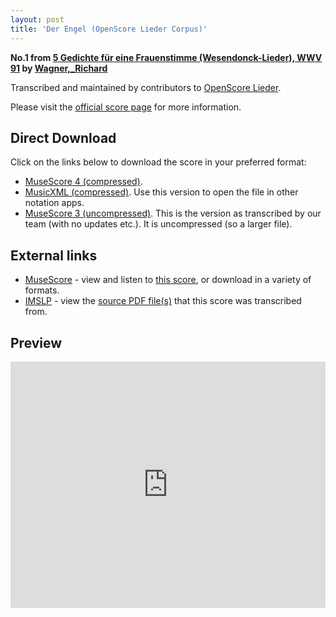```yaml
---
layout: post
title: 'Der Engel (OpenScore Lieder Corpus)'
---
```


__No.1 from [5 Gedichte für eine Frauenstimme (Wesendonck-Lieder), WWV 91](https://fourscoreandmore.org/openscore/lieder/Wagner,_Richard/5_Gedichte_f%C3%BCr_eine_Frauenstimme_%28Wesendonck-Lieder%29,_WWV_91/) by [Wagner,_Richard](https://fourscoreandmore.org/openscore/lieder/Wagner,_Richard)__

Transcribed and maintained by contributors to [OpenScore Lieder].

Please visit the [official score page] for more information.

[official score page]: https://musescore.com/openscore-lieder-corpus/scores/5026068
[OpenScore Lieder]: https://musescore.com/openscore-lieder-corpus

## Direct Download

Click on the links below to download the score in your preferred format:
- [MuseScore 4 (compressed)](https://fourscoreandmore.org/openscore/lieder/Wagner,_Richard/5_Gedichte_f%C3%BCr_eine_Frauenstimme_%28Wesendonck-Lieder%29,_WWV_91/1_Der_Engel.mscz).
- [MusicXML (compressed)](https://fourscoreandmore.org/openscore/lieder/Wagner,_Richard/5_Gedichte_f%C3%BCr_eine_Frauenstimme_%28Wesendonck-Lieder%29,_WWV_91/1_Der_Engel.mxl). Use this version to open the file in other notation apps.
- [MuseScore 3 (uncompressed)](https://raw.githubusercontent.com/OpenScore/Lieder/refs/heads/main/scores/Wagner,_Richard/5_Gedichte_f%C3%BCr_eine_Frauenstimme_%28Wesendonck-Lieder%29,_WWV_91/1_Der_Engel/lc5026068.mscx). This is the version as transcribed by our team (with no updates etc.). It is uncompressed (so a larger file).

## External links

- [MuseScore] - view and listen to [this score][MuseScore], or download in a variety of formats.
- [IMSLP] - view the [source PDF file(s)][IMSLP] that this score was transcribed from.

[MuseScore]: https://musescore.com/score/5026068
[IMSLP]: https://imslp.org/wiki/Special:ReverseLookup/44645

## Preview

<iframe width="100%" height="394" src="https://musescore.com/openscore-lieder-corpus/scores/5026068/embed" frameborder="0" allowfullscreen allow="autoplay; fullscreen"></iframe>

